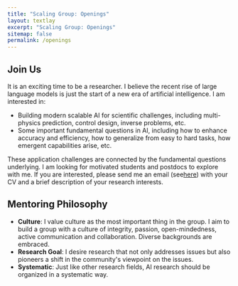 ```yaml
---
title: "Scaling Group: Openings"
layout: textlay
excerpt: "Scaling Group: Openings"
sitemap: false
permalink: /openings
---
```



## Join Us

It is an exciting time to be a researcher. I believe the recent rise of large language models is just the start of a new era of artificial intelligence. I am interested in:
- Building modern scalable AI for scientific challenges, including multi-physics prediction, control design, inverse problems, etc.
- Some important fundamental questions in AI, including how to enhance accuracy and efficiency, how to generalize from easy to hard tasks, how emergent capabilities arise, etc.

These application challenges are connected by the fundamental questions underlying. I am looking for motivated students and postdocs to explore with me. If you are interested, please send me an email (see[here](../team)) with your CV and a brief description of your research interests.


##  Mentoring Philosophy

- **Culture**: I value culture as the most important thing in the group. I aim to build a group with a culture of integrity, passion, open-mindedness, active communication and collaboration. Diverse backgrounds are embraced.
- **Research Goal**: I desire research that not only addresses issues but also pioneers a shift in the community's viewpoint on the issues.
- **Systematic**: Just like other research fields, AI research should be organized in a systematic way.


<!-- insert white space -->
<p>&nbsp;</p>
